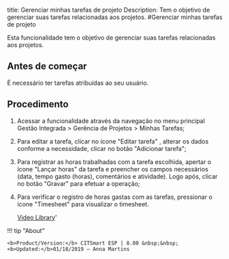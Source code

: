 title: Gerenciar minhas tarefas de projeto
Description: Tem o objetivo de gerenciar suas tarefas relacionadas aos projetos.
#Gerenciar minhas tarefas de projeto

Esta funcionalidade tem o objetivo de gerenciar suas tarefas relacionadas aos
projetos.

Antes de começar
-------------

É necessário ter tarefas atribuídas ao seu usuário.

Procedimento
----------

1.  Acessar a funcionalidade através da navegação no menu principal Gestão
    Integrada \> Gerência de Projetos \> Minhas Tarefas;

2.  Para editar a tarefa, clicar no ícone "Editar tarefa" , alterar os dados conforme a
    necessidade, clicar no botão "Adicionar tarefa";

3.  Para registrar as horas trabalhadas com a tarefa escolhida, apertar o
    ícone "Lançar horas" da tarefa e preencher os campos necessários (data, tempo gasto
    (horas), comentários e atividade). Logo após, clicar no botão "Gravar" para
    efetuar a operação;

4.  Para verificar o registro de horas gastas com as tarefas, pressionar o
    ícone "Timesheet" para visualizar o timesheet.

    
    <i class='fa fa-youtube-play  fa-2x' style='color:#97ce17;vertical-align: middle;'> </i> [Video Library](https://www.youtube.com/playlist?list=PLB5qK2uzf2RNUc7XoNAAOyo3Ex5fKM2db)'

!!! tip "About"

    <b>Product/Version:</b> CITSmart ESP | 8.00 &nbsp;&nbsp;
    <b>Updated:</b>01/18/2019 – Anna Martins

